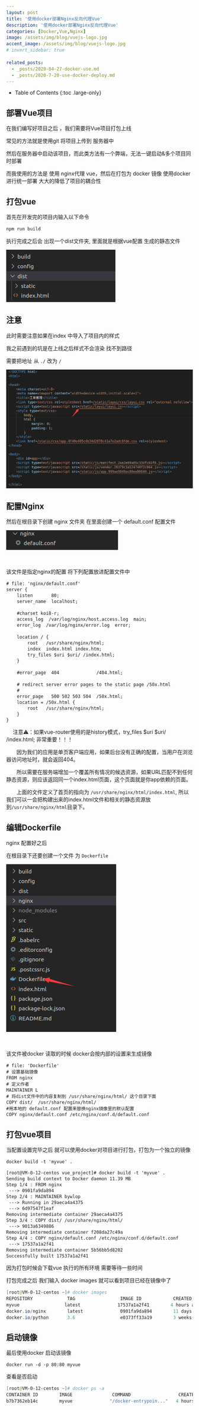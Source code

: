 ```yaml
---
layout: post
title: '使用docker部署Nginx反向代理Vue'
description: '使用docker部署Nginx反向代理Vue'
categories: [Docker,Vue,Nginx]
image: /assets/img/blog/vuejs-logo.jpg
accent_image: /assets/img/blog/vuejs-logo.jpg
# invert_sidebar: true

related_posts:
  - _posts/2020-04-27-docker-use.md
  - _posts/2020-7-20-use-docker-deploy.md
---
```

- Table of Contents
{:toc .large-only}

## 部署Vue项目
在我们编写好项目之后 ，我们需要将Vue项目打包上线

常见的方法就是使用git 将项目上传到 服务器中 

然后在服务器中启动该项目，而此类方法有一个弊端，无法一键启动&多个项目同时部署 

而我使用的方法是 使用 nginx代理 vue，然后在打包为 docker 镜像 
使用docker进行统一部署 大大的降低了项目的耦合性 

## 打包vue 
首先在开发完的项目内输入以下命令

```powershell 
npm run build
```

执行完成之后会 出现一个dist文件夹, 里面就是根据vue配置 生成的静态文件 

![dist](/assets/img/vuebuild/dist.png)

## 注意

此时需要注意如果在index 中导入了项目内的样式

我之前遇到的坑是在上线之后样式不会渲染 找不到路径

需要把地址 从 ``./`` 改为 ``/``

![更改css 路径](/assets/img/vuebuild/change_css_path.png)

## 配置Nginx

然后在根目录下创建 nginx 文件夹 
在里面创建一个 default.conf 配置文件 

![创建nginx文件夹](/assets/img/vuebuild/create_nginx_folder.png)

<br>

该文件是指定nginx的配置 
将下列配置放进配置文件中

```shell
# file: 'nginx/default.conf'
server {
    listen       80;
    server_name  localhost;

    #charset koi8-r;
    access_log  /var/log/nginx/host.access.log  main;
    error_log  /var/log/nginx/error.log  error;

    location / {
        root   /usr/share/nginx/html;
        index  index.html index.htm;
        try_files $uri $uri/ /index.html;
    }

    #error_page  404              /404.html;

    # redirect server error pages to the static page /50x.html
    #
    error_page   500 502 503 504  /50x.html;
    location = /50x.html {
        root   /usr/share/nginx/html;
    }
}
```

　 注意⚠️：如果vue-router使用的是history模式，try_files $uri $uri/ /index.html; 非常重要！！！

　　因为我们的应用是单页客户端应用，如果后台没有正确的配置，当用户在浏览器访问地址时，就会返回404。

　　所以需要在服务端增加一个覆盖所有情况的候选资源，如果URL匹配不到任何静态资源，则应该返回同一个index.html页面，这个页面就是你app依赖的页面。

　　上面的文件定义了首页的指向为 `/usr/share/nginx/html/index.html`, 所以我们可以一会把构建出来的index.html文件和相关的静态资源放到`/usr/share/nginx/html`目录下。


## 编辑Dockerfile
nginx 配置好之后 

在根目录下还要创建一个文件 为 ``Dockerfile``

![创建dockerfile](/assets/img/vuebuild/create_dockerfile.png)

<br>

该文件被docker 读取的时候 docker会按内部的设置来生成镜像

```shell
# file: 'Dockerfile'
# 设置基础镜像
FROM nginx
# 定义作者
MAINTAINER L
# 将dist文件中的内容复制到 /usr/share/nginx/html/ 这个目录下面
COPY dist/  /usr/share/nginx/html/
#用本地的 default.conf 配置来替换nginx镜像里的默认配置
COPY nginx/default.conf /etc/nginx/conf.d/default.conf
```
## 打包vue项目
当配置设置完毕之后 
就可以使用docker对项目进行打包，打包为一个独立的镜像 
```shell
docker build -t 'myvue' .
```
```shell
[root@VM-0-12-centos vue_project]# docker build -t 'myvue' .
Sending build context to Docker daemon 11.39 MB
Step 1/4 : FROM nginx
 ---> 0901fa9da894
Step 2/4 : MAINTAINER bywlop
 ---> Running in 29aeca4a4375
 ---> 6d97547f1eaf
Removing intermediate container 29aeca4a4375
Step 3/4 : COPY dist/ /usr/share/nginx/html/
 ---> 9013a6349886
Removing intermediate container f208da27c49a
Step 4/4 : COPY nginx/default.conf /etc/nginx/conf.d/default.conf
 ---> 17537a1a2f41
Removing intermediate container 5b56bb5d8202
Successfully built 17537a1a2f41
```

因为打包时候会下载vue 执行的所有环境
需要等待一些时间 

打包完成之后 
我们输入 docker images 就可以看到项目已经在镜像中了 

```powershell
[root@VM-0-12-centos ~]# docker images 
REPOSITORY             TAG                 IMAGE ID            CREATED             SIZE
myvue                 latest              17537a1a2f41        4 hours ago         139 MB
docker.io/nginx        latest              0901fa9da894        11 days ago         132 MB
docker.io/python       3.6                 e0373ff33a19        3 weeks ago         914 MB
```
## 启动镜像
最后使用docker 启动该镜像 
```shell
docker run -d -p 80:80 myvue 
```

查看是否启动

```powershell
[root@VM-0-12-centos ~]# docker ps -a
CONTAINER ID        IMAGE               COMMAND                  CREATED             STATUS              PORTS                   
b7b7362eb14c        myvue              "/docker-entrypoin..."   4 hours ago         Up 4 hours          0.0.0.0:80->80/tcp       

```

